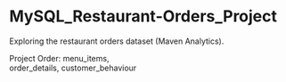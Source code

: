 # MySQL_Restaurant-Orders_Project
Exploring the restaurant orders dataset (Maven Analytics).

Project Order: menu_items,  
               order_details, 
               customer_behaviour
